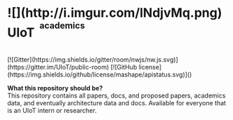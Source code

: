 <h1>![](http://i.imgur.com/lNdjvMq.png) UIoT <sup><sup>&nbsp;academics</sup></sup><sub><sub><sup></h1></sup></sub></sub>
<br>
[![Gitter](https://img.shields.io/gitter/room/nwjs/nw.js.svg)](https://gitter.im/UIoT/public-room) [![GitHub license](https://img.shields.io/github/license/mashape/apistatus.svg)]()

<b>What this repository should be?</b><br>
This repository contains all papers, docs, and proposed papers, academics data, and eventually architecture data and docs.
Available for everyone that is an UIoT intern or researcher.
